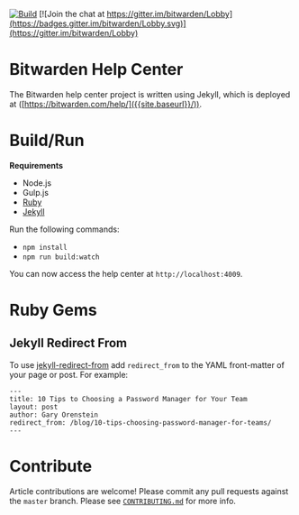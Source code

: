 [![Build](https://github.com/bitwarden/help/workflows/Build/badge.svg)](https://github.com/bitwarden/help/actions?query=workflow%3ABuild)
[![Join the chat at https://gitter.im/bitwarden/Lobby](https://badges.gitter.im/bitwarden/Lobby.svg)](https://gitter.im/bitwarden/Lobby)

# Bitwarden Help Center

The Bitwarden help center project is written using Jekyll, which is deployed at ([https://bitwarden.com/help/]({{site.baseurl}}/)).

# Build/Run

**Requirements**

- Node.js
- Gulp.js
- [Ruby](https://www.ruby-lang.org/)
- [Jekyll](https://jekyllrb.com/)

Run the following commands:

- `npm install`
- `npm run build:watch`

You can now access the help center at `http://localhost:4009`.

# Ruby Gems

## Jekyll Redirect From

To use [jekyll-redirect-from](https://github.com/jekyll/jekyll-redirect-from) add `redirect_from` to the YAML front-matter of your page or post. For example:

```
---
title: 10 Tips to Choosing a Password Manager for Your Team
layout: post
author: Gary Orenstein
redirect_from: /blog/10-tips-choosing-password-manager-for-teams/
---
```

# Contribute

Article contributions are welcome! Please commit any pull requests against the `master` branch. Please see [`CONTRIBUTING.md`](CONTRIBUTING.md) for more info.
